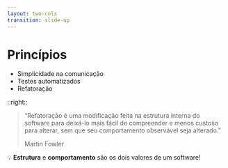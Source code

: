 ```yaml
---
layout: two-cols
transition: slide-up
---
```


# Princípios

<ul class="list-unset space-y-8 mt-14">
  <li v-click class="flex items-center gap-2"><PhArrowRight :size="4" /> Simplicidade na comunicação</li>
  <li v-click class="flex items-center gap-2"><PhArrowRight :size="4" /> Testes automatizados</li>
  <li v-click class="flex items-center gap-2 w-fit" v-mark.highlight.yellow><PhArrowRight :size="4" /> Refatoração</li>
</ul>

::right::

  <blockquote v-motion :initial='{scale: 0}' :click-6='{scale: 1, transition: {duration: 300}}' class="block mt-12 mx-auto">
    <p class="text-lg">“Refatoração é uma modificação feita na <span v-mark.box.red="{at: 7}">estrutura</span> interna do software para deixá-lo mais fácil
    de compreender e menos custoso para alterar, sem que seu <span v-mark.box.blue="{at: 8}">comportamento</span> observável seja alterado.”</p>
    <span class="text-right block text-gray">Martin Fowler</span>
  </blockquote>

 <div class="mt-12" v-mark.bracket.white="{at: 9}" v-motion :initial="{scale: 0.9, y: 10, opacity: 0}" :click-9="{scale: 1, y: 0, opacity: 1}">💡 <b>Estrutura</b> e <b>comportamento</b> são os dois valores de um software!</div>